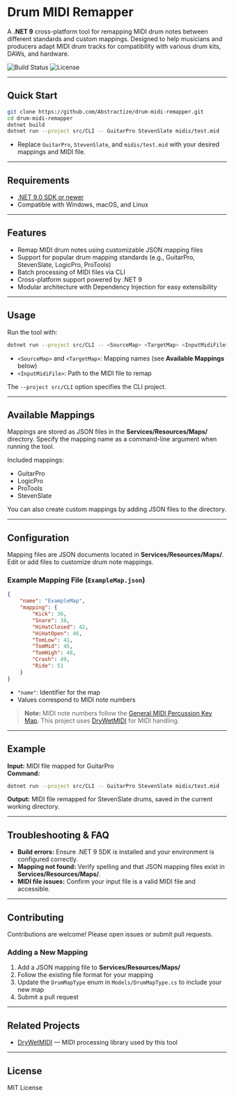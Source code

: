 # Drum MIDI Remapper

A **.NET 9** cross-platform tool for remapping MIDI drum notes between different standards and custom mappings. Designed to help musicians and producers adapt MIDI drum tracks for compatibility with various drum kits, DAWs, and hardware.

![Build Status](https://img.shields.io/github/actions/workflow/status/Abstractize/drum-midi-remapper/ci.yml?branch=main)
![License](https://img.shields.io/github/license/Abstractize/drum-midi-remapper)

---

## Quick Start

```bash
git clone https://github.com/Abstractize/drum-midi-remapper.git
cd drum-midi-remapper
dotnet build
dotnet run --project src/CLI -- GuitarPro StevenSlate midis/test.mid
```

- Replace `GuitarPro`, `StevenSlate`, and `midis/test.mid` with your desired mappings and MIDI file.

---

## Requirements

- [.NET 9.0 SDK or newer](https://dotnet.microsoft.com/download)
- Compatible with Windows, macOS, and Linux

---

## Features

- Remap MIDI drum notes using customizable JSON mapping files  
- Support for popular drum mapping standards (e.g., GuitarPro, StevenSlate, LogicPro, ProTools)  
- Batch processing of MIDI files via CLI  
- Cross-platform support powered by .NET 9  
- Modular architecture with Dependency Injection for easy extensibility

---

## Usage

Run the tool with:

```bash
dotnet run --project src/CLI -- <SourceMap> <TargetMap> <InputMidiFile>
```

- `<SourceMap>` and `<TargetMap>`: Mapping names (see **Available Mappings** below)  
- `<InputMidiFile>`: Path to the MIDI file to remap

The `--project src/CLI` option specifies the CLI project.

---

## Available Mappings

Mappings are stored as JSON files in the **Services/Resources/Maps/** directory. Specify the mapping name as a command-line argument when running the tool.

Included mappings:

- GuitarPro  
- LogicPro  
- ProTools  
- StevenSlate

You can also create custom mappings by adding JSON files to the directory.

---

## Configuration

Mapping files are JSON documents located in **Services/Resources/Maps/**. Edit or add files to customize drum note mappings.

### Example Mapping File (`ExampleMap.json`)

```json
{
    "name": "ExampleMap",
    "mapping": {
        "Kick": 36,
        "Snare": 38,
        "HiHatClosed": 42,
        "HiHatOpen": 46,
        "TomLow": 41,
        "TomMid": 45,
        "TomHigh": 48,
        "Crash": 49,
        "Ride": 51
    }
}
```

- `"name"`: Identifier for the map  
- Values correspond to MIDI note numbers

> **Note:** MIDI note numbers follow the [General MIDI Percussion Key Map](https://www.midi.org/specifications-old/item/gm-level-1-sound-set). This project uses [DryWetMIDI](https://melanchall.github.io/drywetmidi/) for MIDI handling.

---

## Example

**Input:** MIDI file mapped for GuitarPro  
**Command:**

```bash
dotnet run --project src/CLI -- GuitarPro StevenSlate midis/test.mid
```

**Output:** MIDI file remapped for StevenSlate drums, saved in the current working directory.

---

## Troubleshooting & FAQ

- **Build errors:** Ensure .NET 9 SDK is installed and your environment is configured correctly.  
- **Mapping not found:** Verify spelling and that JSON mapping files exist in **Services/Resources/Maps/**.  
- **MIDI file issues:** Confirm your input file is a valid MIDI file and accessible.

---

## Contributing

Contributions are welcome! Please open issues or submit pull requests.

### Adding a New Mapping

1. Add a JSON mapping file to **Services/Resources/Maps/**  
2. Follow the existing file format for your mapping  
3. Update the `DrumMapType` enum in `Models/DrumMapType.cs` to include your new map  
4. Submit a pull request

---

## Related Projects

- [DryWetMIDI](https://melanchall.github.io/drywetmidi/) — MIDI processing library used by this tool

---

## License

MIT License
